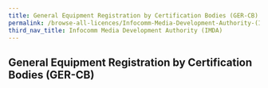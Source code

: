 ```yaml
---
title: General Equipment Registration by Certification Bodies (GER-CB)
permalink: /browse-all-licences/Infocomm-Media-Development-Authority-(IMDA)/
third_nav_title: Infocomm Media Development Authority (IMDA)
---
```

## General Equipment Registration by Certification Bodies (GER-CB)
